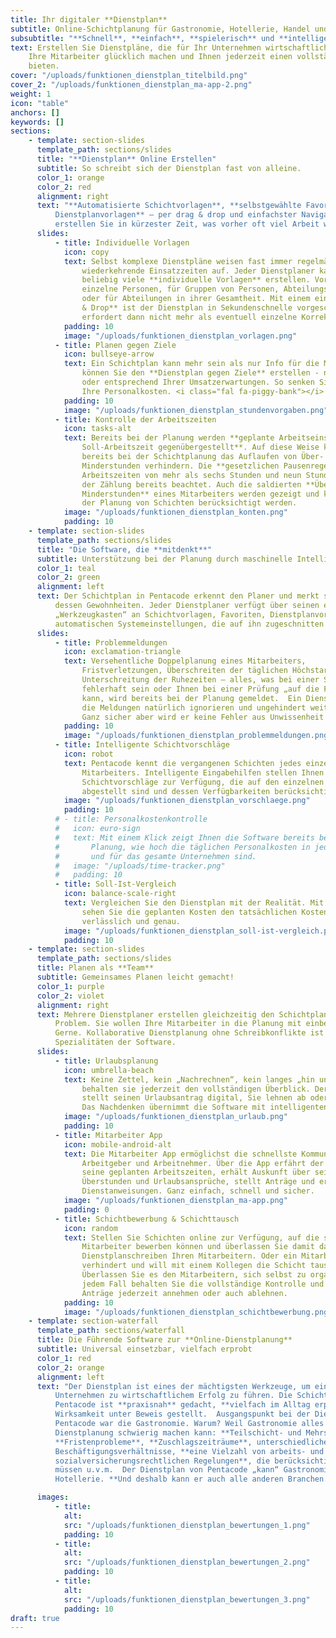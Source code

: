 ```yaml
---
title: Ihr digitaler **Dienstplan**
subtitle: Online-Schichtplanung für Gastronomie, Hotellerie, Handel und Handwerk.
subsubtitle: "**Schnell**, **einfach**, **spielerisch** und **intelligent**"
text: Erstellen Sie Dienstpläne, die für Ihr Unternehmen wirtschaftlich wirksam sind,
    Ihre Mitarbeiter glücklich machen und Ihnen jederzeit einen vollständigen Überblick
    bieten.
cover: "/uploads/funktionen_dienstplan_titelbild.png"
cover_2: "/uploads/funktionen_dienstplan_ma-app-2.png"
weight: 1
icon: "table"
anchors: []
keywords: []
sections:
    - template: section-slides
      template_path: sections/slides
      title: "**Dienstplan** Online Erstellen"
      subtitle: So schreibt sich der Dienstplan fast von alleine.
      color_1: orange
      color_2: red
      alignment: right
      text: "**Automatisierte Schichtvorlagen**, **selbstgewählte Favoriten**, **individuelle
          Dienstplanvorlagen** – per drag & drop und einfachster Navigation über die Tastatur
          erstellen Sie in kürzester Zeit, was vorher oft viel Arbeit war."
      slides:
          - title: Individuelle Vorlagen
            icon: copy
            text: Selbst komplexe Dienstpläne weisen fast immer regelmäßig
                wiederkehrende Einsatzzeiten auf. Jeder Dienstplaner kann sich
                beliebig viele **individuelle Vorlagen** erstellen. Vorlagen für
                einzelne Personen, für Gruppen von Personen, Abteilungs-übergreifend
                oder für Abteilungen in ihrer Gesamtheit. Mit einem einfachen **Drag
                & Drop** ist der Dienstplan in Sekundenschnelle vorgeschrieben und
                erfordert dann nicht mehr als eventuell einzelne Korrekturen.
            padding: 10
            image: "/uploads/funktionen_dienstplan_vorlagen.png"
          - title: Planen gegen Ziele
            icon: bullseye-arrow
            text: Ein Schichtplan kann mehr sein als nur Info für die Mitarbeiter. In Pentacode
                können Sie den **Dienstplan gegen Ziele** erstellen - nach vorgegebener Stundenanzahl
                oder entsprechend Ihrer Umsatzerwartungen. So senken Sie bereits bei der Planung
                Ihre Personalkosten. <i class="fal fa-piggy-bank"></i>
            padding: 10
            image: "/uploads/funktionen_dienstplan_stundenvorgaben.png"
          - title: Kontrolle der Arbeitszeiten
            icon: tasks-alt
            text: Bereits bei der Planung werden **geplante Arbeitseinsätze der
                Soll-Arbeitszeit gegenübergestellt**. Auf diese Weise können Sie
                bereits bei der Schichtplanung das Auflaufen von Über- oder
                Minderstunden verhindern. Die **gesetzlichen Pausenregelungen** bei
                Arbeitszeiten von mehr als sechs Stunden und neun Stunden werden bei
                der Zählung bereits beachtet. Auch die saldierten **Über- oder
                Minderstunden** eines Mitarbeiters werden gezeigt und können so bei
                der Planung von Schichten berücksichtigt werden.
            image: "/uploads/funktionen_dienstplan_konten.png"
            padding: 10
    - template: section-slides
      template_path: sections/slides
      title: "Die Software, die **mitdenkt**"
      subtitle: Unterstützung bei der Planung durch maschinelle Intelligenz
      color_1: teal
      color_2: green
      alignment: left
      text: Der Schichtplan in Pentacode erkennt den Planer und merkt sich
          dessen Gewohnheiten. Jeder Dienstplaner verfügt über seinen eigenen
          „Werkzeugkasten“ an Schichtvorlagen, Favoriten, Dienstplanvorlagen und
          automatischen Systemeinstellungen, die auf ihn zugeschnitten sind.
      slides:
          - title: Problemmeldungen
            icon: exclamation-triangle
            text: Versehentliche Doppelplanung eines Mitarbeiters,
                Fristverletzungen, Überschreiten der täglichen Höchstarbeitszeit,
                Unterschreitung der Ruhezeiten – alles, was bei einer Schichtplanung
                fehlerhaft sein oder Ihnen bei einer Prüfung „auf die Füße fallen“
                kann, wird bereits bei der Planung gemeldet.  Ein Dienstplaner kann
                die Meldungen natürlich ignorieren und ungehindert weiterarbeiten.
                Ganz sicher aber wird er keine Fehler aus Unwissenheit machen.
            padding: 10
            image: "/uploads/funktionen_dienstplan_problemmeldungen.png"
          - title: Intelligente Schichtvorschläge
            icon: robot
            text: Pentacode kennt die vergangenen Schichten jedes einzelnen
                Mitarbeiters. Intelligente Eingabehilfen stellen Ihnen
                Schichtvorschläge zur Verfügung, die auf den einzelnen Mitarbeiter
                abgestellt sind und dessen Verfügbarkeiten berücksichtigen.
            image: "/uploads/funktionen_dienstplan_vorschlaege.png"
            padding: 10
          # - title: Personalkostenkontrolle
          #   icon: euro-sign
          #   text: Mit einem Klick zeigt Ihnen die Software bereits bei der
          #       Planung, wie hoch die täglichen Personalkosten in jeder Abteilung
          #       und für das gesamte Unternehmen sind.
          #   image: "/uploads/time-tracker.png"
          #   padding: 10
          - title: Soll-Ist-Vergleich
            icon: balance-scale-right
            text: Vergleichen Sie den Dienstplan mit der Realität. Mit einem einfachen Klick
                sehen Sie die geplanten Kosten den tatsächlichen Kosten gegenübergestellt. Täglich,
                verlässlich und genau.
            image: "/uploads/funktionen_dienstplan_soll-ist-vergleich.png"
            padding: 10
    - template: section-slides
      template_path: sections/slides
      title: Planen als **Team**
      subtitle: Gemeinsames Planen leicht gemacht!
      color_1: purple
      color_2: violet
      alignment: right
      text: Mehrere Dienstplaner erstellen gleichzeitig den Schichtplan? Kein
          Problem. Sie wollen Ihre Mitarbeiter in die Planung mit einbeziehen?
          Gerne. Kollaborative Dienstplanung ohne Schreibkonflikte ist eine der
          Spezialitäten der Software.
      slides:
          - title: Urlaubsplanung
            icon: umbrella-beach
            text: Keine Zettel, kein „Nachrechnen“, kein langes „hin und her“ –
                behalten sie jederzeit den vollständigen Überblick. Der Mitarbeiter
                stellt seinen Urlaubsantrag digital, Sie lehnen ab oder genehmigen.
                Das Nachdenken übernimmt die Software mit intelligenten Vorschlägen.
            image: "/uploads/funktionen_dienstplan_urlaub.png"
            padding: 10
          - title: Mitarbeiter App
            icon: mobile-android-alt
            text: Die Mitarbeiter App ermöglichst die schnellste Kommunikation zwischen
                Arbeitgeber und Arbeitnehmer. Über die App erfährt der Mitarbeiter
                seine geplanten Arbeitszeiten, erhält Auskunft über seine
                Überstunden und Urlaubsansprüche, stellt Anträge und erhält
                Dienstanweisungen. Ganz einfach, schnell und sicher.
            image: "/uploads/funktionen_dienstplan_ma-app.png"
            padding: 0
          - title: Schichtbewerbung & Schichttausch
            icon: random
            text: Stellen Sie Schichten online zur Verfügung, auf die sich
                Mitarbeiter bewerben können und überlassen Sie damit das
                Dienstplanschreiben Ihren Mitarbeitern. Oder ein Mitarbeiter ist
                verhindert und will mit einem Kollegen die Schicht tauschen?
                Überlassen Sie es den Mitarbeitern, sich selbst zu organisieren. In
                jedem Fall behalten Sie die vollständige Kontrolle und können
                Anträge jederzeit annehmen oder auch ablehnen.
            padding: 10
            image: "/uploads/funktionen_dienstplan_schichtbewerbung.png"
    - template: section-waterfall
      template_path: sections/waterfall
      title: Die Führende Software zur **Online-Dienstplanung**
      subtitle: Universal einsetzbar, vielfach erprobt
      color_1: red
      color_2: orange
      alignment: left
      text: "Der Dienstplan ist eines der mächtigsten Werkzeuge, um ein
          Unternehmen zu wirtschaftlichem Erfolg zu führen. Die Schichtplanung in
          Pentacode ist **praxisnah** gedacht, **vielfach im Alltag erprobt** und hat ihre
          Wirksamkeit unter Beweis gestellt.  Ausgangspunkt bei der Dienstplanung in
          Pentacode war die Gastronomie. Warum? Weil Gastronomie alles hat, was
          Dienstplanung schwierig machen kann: **Teilschicht- und Mehrschichtbetrieb**,
          **Fristenprobleme**, **Zuschlagszeiträume**, unterschiedliche
          Beschäftigungsverhältnisse, **eine Vielzahl von arbeits- und
          sozialversicherungsrechtlichen Regelungen**, die berücksichtigt werden
          müssen u.v.m.  Der Dienstplan von Pentacode „kann“ Gastronomie und
          Hotellerie. **Und deshalb kann er auch alle anderen Branchen.**"

      images:
          - title:
            alt:
            src: "/uploads/funktionen_dienstplan_bewertungen_1.png"
            padding: 10
          - title:
            alt:
            src: "/uploads/funktionen_dienstplan_bewertungen_2.png"
            padding: 10
          - title:
            alt:
            src: "/uploads/funktionen_dienstplan_bewertungen_3.png"
            padding: 10
draft: true
---
```

